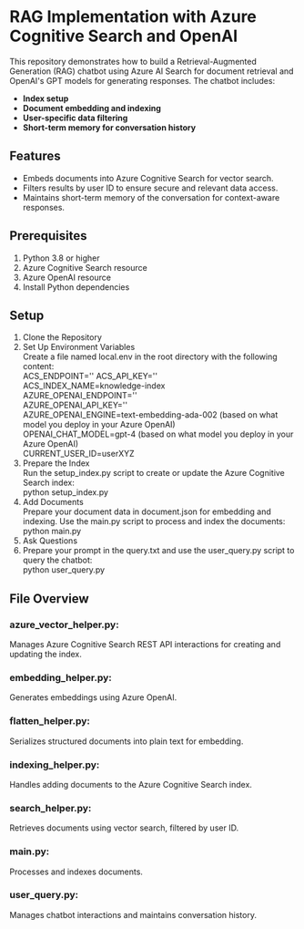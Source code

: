 # RAG Implementation with Azure Cognitive Search and OpenAI

This repository demonstrates how to build a Retrieval-Augmented Generation (RAG) chatbot using Azure AI Search for document retrieval and OpenAI's GPT models for generating responses. The chatbot includes:
- **Index setup**
- **Document embedding and indexing**
- **User-specific data filtering**
- **Short-term memory for conversation history**

## Features
- Embeds documents into Azure Cognitive Search for vector search.
- Filters results by user ID to ensure secure and relevant data access.
- Maintains short-term memory of the conversation for context-aware responses.

## Prerequisites
1. Python 3.8 or higher
2. Azure Cognitive Search resource
3. Azure OpenAI resource
4. Install Python dependencies

## Setup
1. Clone the Repository  
2. Set Up Environment Variables  
Create a file named local.env in the root directory with the following content:  
ACS_ENDPOINT='<Your Azure Cognitive Search Endpoint>'
ACS_API_KEY='<Your Azure Cognitive Search API Key>'  
ACS_INDEX_NAME=knowledge-index  
AZURE_OPENAI_ENDPOINT='<Your Azure OpenAI Endpoint>'  
AZURE_OPENAI_API_KEY='<Your Azure OpenAI API Key>'   
AZURE_OPENAI_ENGINE=text-embedding-ada-002 (based on what model you deploy in your Azure OpenAI)   
OPENAI_CHAT_MODEL=gpt-4 (based on what model you deploy in your Azure OpenAI)  
CURRENT_USER_ID=userXYZ  
3. Prepare the Index   
Run the setup_index.py script to create or update the Azure Cognitive Search index:   
python setup_index.py   
4. Add Documents   
Prepare your document data in document.json for embedding and indexing. Use the main.py script to process and index the documents:   
python main.py   
5. Ask Questions   
6. Prepare your prompt in the query.txt and use the user_query.py script to query the chatbot:   
python user_query.py   

## File Overview
### azure_vector_helper.py: 
Manages Azure Cognitive Search REST API interactions for creating and updating the index.
### embedding_helper.py: 
Generates embeddings using Azure OpenAI.
### flatten_helper.py: 
Serializes structured documents into plain text for embedding.
### indexing_helper.py: 
Handles adding documents to the Azure Cognitive Search index.
### search_helper.py: 
Retrieves documents using vector search, filtered by user ID.
### main.py: 
Processes and indexes documents.
### user_query.py: 
Manages chatbot interactions and maintains conversation history.
